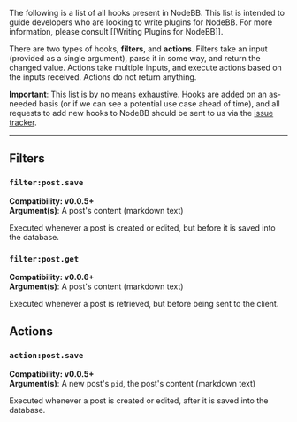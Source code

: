 The following is a list of all hooks present in NodeBB. This list is intended to guide developers who are looking to write plugins for NodeBB. For more information, please consult [[Writing Plugins for NodeBB]].

There are two types of hooks, **filters**, and **actions**. Filters take an input (provided as a single argument), parse it in some way, and return the changed value. Actions take multiple inputs, and execute actions based on the inputs received. Actions do not return anything.

**Important**: This list is by no means exhaustive. Hooks are added on an as-needed basis (or if we can see a potential use case ahead of time), and all requests to add new hooks to NodeBB should be sent to us via the [issue tracker](https://github.com/designcreateplay/NodeBB/issues).

----

## Filters

### `filter:post.save`

**Compatibility: v0.0.5+**<br />
**Argument(s)**: A post's content (markdown text)

Executed whenever a post is created or edited, but before it is saved into the database.

### `filter:post.get`

**Compatibility: v0.0.6+**<br />
**Argument(s)**: A post's content (markdown text)

Executed whenever a post is retrieved, but before being sent to the client.

## Actions

### `action:post.save`

**Compatibility: v0.0.5+**<br />
**Argument(s)**: A new post's `pid`, the post's content (markdown text)

Executed whenever a post is created or edited, after it is saved into the database.